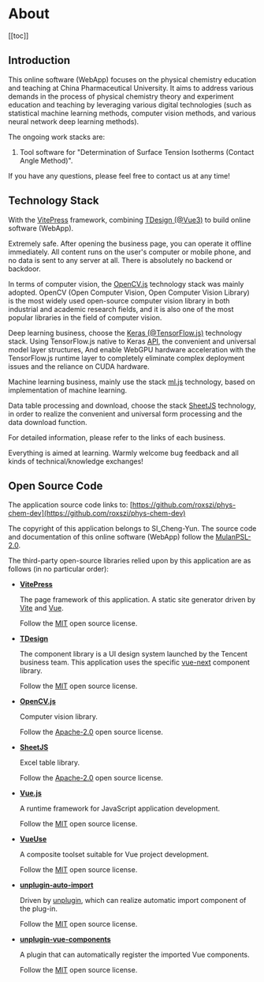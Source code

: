 # About

[[toc]]

## Introduction

This online software (WebApp) focuses on the physical chemistry education and teaching at China Pharmaceutical University. It aims to address various demands in the process of physical chemistry theory and experiment education and teaching by leveraging various digital technologies (such as statistical machine learning methods, computer vision methods, and various neural network deep learning methods).

The ongoing work stacks are:

1. Tool software for "Determination of Surface Tension Isotherms (Contact Angle Method)".

If you have any questions, please feel free to contact us at any time!

## Technology Stack

With the [VitePress](https://vitepress.dev/zh/) framework, combining [TDesign (@Vue3)](https://tdesign.tencent.com) to build online software (WebApp).

Extremely safe. After opening the business page, you can operate it offline immediately. All content runs on the user's computer or mobile phone, and no data is sent to any server at all. There is absolutely no backend or backdoor.

In terms of computer vision, the [OpenCV.js](https://opencv.ac.cn/) technology stack was mainly adopted. OpenCV (Open Computer Vision, Open Computer Vision Library) is the most widely used open-source computer vision library in both industrial and academic research fields, and it is also one of the most popular libraries in the field of computer vision.

Deep learning business, choose the [Keras (@TensorFlow.js)](https://tensorflow.google.cn/js?hl=zh-cn) technology stack. Using TensorFlow.js native to Keras [API](https://js.tensorflow.org/api/latest/?hl=zh-cn), the convenient and universal model layer structures, And enable WebGPU hardware acceleration with the TensorFlow.js runtime layer to completely eliminate complex deployment issues and the reliance on CUDA hardware.

Machine learning business, mainly use the stack [ml.js](https://github.com/mljs/ml) technology, based on implementation of machine learning.

Data table processing and download, choose the stack [SheetJS](https://docs.sheetjs.com/) technology, in order to realize the convenient and universal form processing and the data download function.

For detailed information, please refer to the links of each business.

Everything is aimed at learning. Warmly welcome bug feedback and all kinds of technical/knowledge exchanges!

## Open Source Code

The application source code links to: [https://github.com/roxszi/phys-chem-dev](https://github.com/roxszi/phys-chem-dev)

The copyright of this application belongs to SI_Cheng-Yun. The source code and documentation of this online software (WebApp) follow the [MulanPSL-2.0](https://license.coscl.org.cn/MulanPSL2).

The third-party open-source libraries relied upon by this application are as follows (in no particular order):

- [**VitePress**](https://vitepress.dev/)

  The page framework of this application. A static site generator driven by [Vite](https://vite.dev/) and [Vue](https://vuejs.org/).

  Follow the [MIT](/LICENSES/vitepress.txt) open source license.

- [**TDesign**](https://tdesign.tencent.com/)

  The component library is a UI design system launched by the Tencent business team. This application uses the specific [vue-next](https://tdesign.tencent.com/vue-next/overview) component library.

  Follow the [MIT](/LICENSES/vitepress.txt) open source license.

- [**OpenCV.js**](https://docs.opencv.org/4.12.0/d5/d10/tutorial_js_root.html)

  Computer vision library.

  Follow the [Apache-2.0](/LICENSES/opencv.txt) open source license.

- [**SheetJS**](https://docs.sheetjs.com/)

  Excel table library.

  Follow the [Apache-2.0](/LICENSES/opencv.txt) open source license.

- [**Vue.js**](https://cn.vuejs.org/)

  A runtime framework for JavaScript application development.

  Follow the [MIT](/LICENSES/vitepress.txt) open source license.

- [**VueUse**](https://vueuse.org/)

  A composite toolset suitable for Vue project development.

  Follow the [MIT](/LICENSES/vitepress.txt) open source license.

- [**unplugin-auto-import**](https://www.npmjs.com/package/unplugin-auto-import)

  Driven by [unplugin](https://unplugin.unjs.io/), which can realize automatic import component of the plug-in.

  Follow the [MIT](/LICENSES/vitepress.txt) open source license.

- [**unplugin-vue-components**](https://www.npmjs.com/package/unplugin-vue-components)

  A plugin that can automatically register the imported Vue components.

  Follow the [MIT](/LICENSES/vitepress.txt) open source license.
